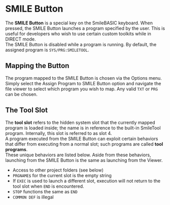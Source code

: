 # SMILE Button #
The **SMILE Button** is a special key on the SmileBASIC keyboard. When pressed,
the SMILE Button launches a program specified by the user. This is useful
for developers who wish to use certain custom toolkits while in DIRECT mode.  
The SMILE Button is disabled while a program is running. By default, the assigned
program is `SYS/PRG:SMILETOOL`.

## Mapping the Button ##
The program mapped to the SMILE Button is chosen via the Options menu.
Simply select the Assign Program to SMILE Button option and navigate the file
viewer to select which program you wish to map.
Any valid `TXT` or `PRG` can be chosen.

## The Tool Slot ##
The **tool slot** refers to the hidden system slot that the currently mapped
program is loaded inside; the name is in reference to the built-in SmileTool program.
Internally, this slot is referred to as slot 4.  
A program executed from the SMILE Button can exploit certain behaviors that differ from
executing from a normal slot; such programs are called **tool programs**.  
These unique behaviors are listed below. Aside from these behaviors, launching from
the SMILE Button is the same as launching from the Viewer.
- Access to other project folders (see below)
- `PRGNAME$` for the current slot is the empty string
- If `EXEC` is used to launch a different slot,
execution will not return to the tool slot when `END` is encountered.
- `STOP` functions the same as `END`
- `COMMON DEF` is illegal
